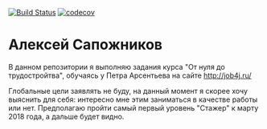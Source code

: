 [![Build Status](https://travis-ci.org/vermucht/asapozhnikov.svg?branch=master)](https://travis-ci.org/vermucht/asapozhnikov)
[![codecov](https://codecov.io/gh/vermucht/asapozhnikov/branch/master/graph/badge.svg)](https://codecov.io/gh/vermucht/asapozhnikov)


# Алексей Сапожников

В данном репозитории я выполняю задания курса "От нуля до трудостройтва", обучаясь у Петра Арсентьева на сайте http://job4j.ru/

Глобальные цели заявлять не буду, на данный момент я скорее хочу выяснить для себя: интересно мне этим заниматься в качестве работы или нет. Предполагаю пройти самый первый уровень "Стажер" к марту 2018 года, а дальше будет видно.
